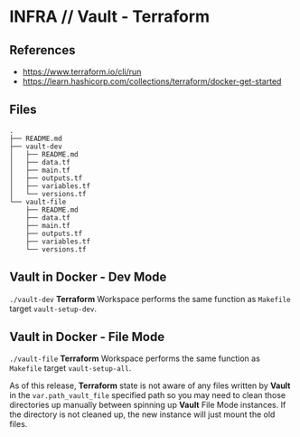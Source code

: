 # INFRA // Vault - Terraform

## References

- https://www.terraform.io/cli/run
- https://learn.hashicorp.com/collections/terraform/docker-get-started

## Files

```
.
├── README.md
├── vault-dev
│   ├── README.md
│   ├── data.tf
│   ├── main.tf
│   ├── outputs.tf
│   ├── variables.tf
│   └── versions.tf
└── vault-file
    ├── README.md
    ├── data.tf
    ├── main.tf
    ├── outputs.tf
    ├── variables.tf
    └── versions.tf
```

## Vault in Docker - Dev Mode

```./vault-dev``` **Terraform** Workspace performs the same function as ```Makefile``` target ```vault-setup-dev```.

## Vault in Docker - File Mode

```./vault-file``` **Terraform** Workspace performs the same function as ```Makefile``` target ```vault-setup-all```.

As of this release, **Terraform** state is not aware of any files written by **Vault** in the ```var.path_vault_file``` specified path so you may need to clean those directories up manually between spinning up **Vault** File Mode instances. If the directory is not cleaned up, the new instance will just mount the old files.

